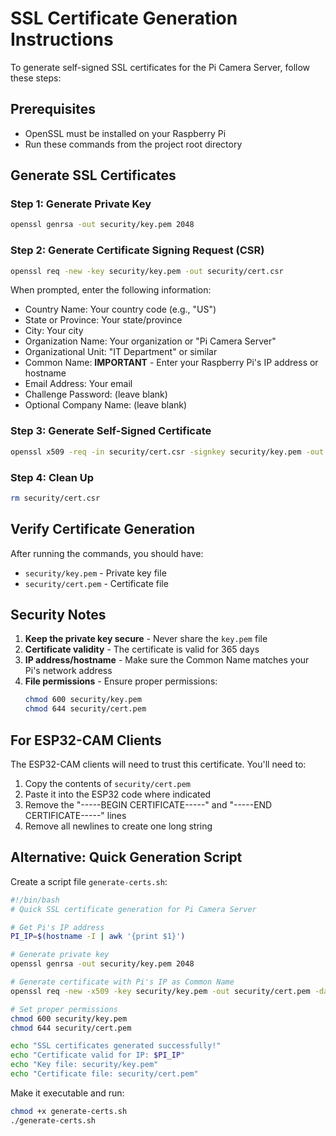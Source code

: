 # SSL Certificate Generation Instructions

To generate self-signed SSL certificates for the Pi Camera Server, follow these steps:

## Prerequisites
- OpenSSL must be installed on your Raspberry Pi
- Run these commands from the project root directory

## Generate SSL Certificates

### Step 1: Generate Private Key
```bash
openssl genrsa -out security/key.pem 2048
```

### Step 2: Generate Certificate Signing Request (CSR)
```bash
openssl req -new -key security/key.pem -out security/cert.csr
```

When prompted, enter the following information:
- Country Name: Your country code (e.g., "US")
- State or Province: Your state/province
- City: Your city
- Organization Name: Your organization or "Pi Camera Server"
- Organizational Unit: "IT Department" or similar
- Common Name: **IMPORTANT** - Enter your Raspberry Pi's IP address or hostname
- Email Address: Your email
- Challenge Password: (leave blank)
- Optional Company Name: (leave blank)

### Step 3: Generate Self-Signed Certificate
```bash
openssl x509 -req -in security/cert.csr -signkey security/key.pem -out security/cert.pem -days 365
```

### Step 4: Clean Up
```bash
rm security/cert.csr
```

## Verify Certificate Generation
After running the commands, you should have:
- `security/key.pem` - Private key file
- `security/cert.pem` - Certificate file

## Security Notes
1. **Keep the private key secure** - Never share the `key.pem` file
2. **Certificate validity** - The certificate is valid for 365 days
3. **IP address/hostname** - Make sure the Common Name matches your Pi's network address
4. **File permissions** - Ensure proper permissions:
   ```bash
   chmod 600 security/key.pem
   chmod 644 security/cert.pem
   ```

## For ESP32-CAM Clients
The ESP32-CAM clients will need to trust this certificate. You'll need to:
1. Copy the contents of `security/cert.pem`
2. Paste it into the ESP32 code where indicated
3. Remove the "-----BEGIN CERTIFICATE-----" and "-----END CERTIFICATE-----" lines
4. Remove all newlines to create one long string

## Alternative: Quick Generation Script
Create a script file `generate-certs.sh`:

```bash
#!/bin/bash
# Quick SSL certificate generation for Pi Camera Server

# Get Pi's IP address
PI_IP=$(hostname -I | awk '{print $1}')

# Generate private key
openssl genrsa -out security/key.pem 2048

# Generate certificate with Pi's IP as Common Name
openssl req -new -x509 -key security/key.pem -out security/cert.pem -days 365 -subj "/C=US/ST=State/L=City/O=Pi Camera Server/CN=$PI_IP"

# Set proper permissions
chmod 600 security/key.pem
chmod 644 security/cert.pem

echo "SSL certificates generated successfully!"
echo "Certificate valid for IP: $PI_IP"
echo "Key file: security/key.pem"
echo "Certificate file: security/cert.pem"
```

Make it executable and run:
```bash
chmod +x generate-certs.sh
./generate-certs.sh
```
